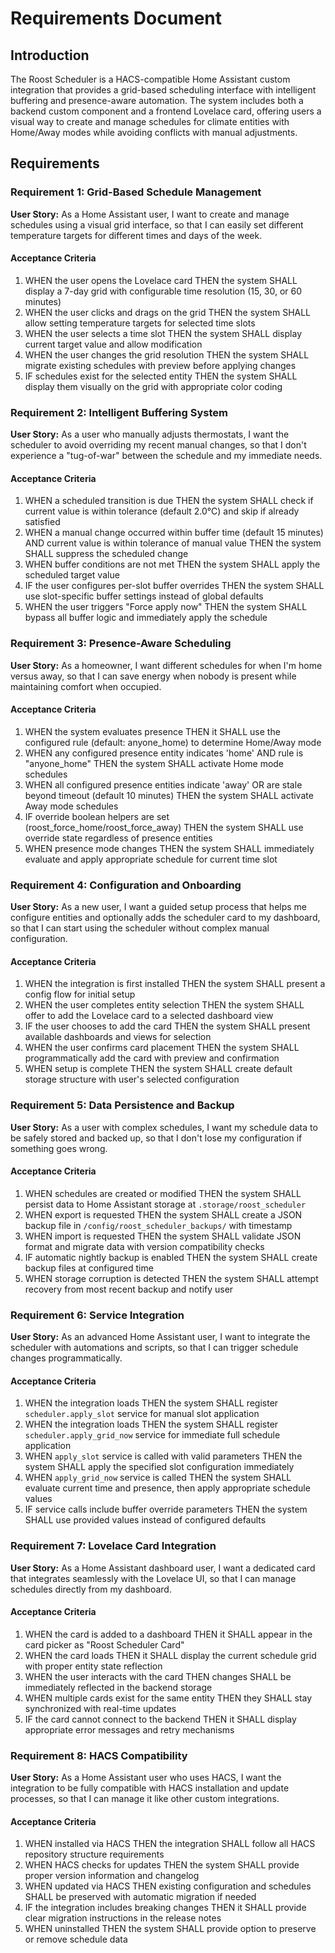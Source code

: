 # Requirements Document

## Introduction

The Roost Scheduler is a HACS-compatible Home Assistant custom integration that provides a grid-based scheduling interface with intelligent buffering and presence-aware automation. The system includes both a backend custom component and a frontend Lovelace card, offering users a visual way to create and manage schedules for climate entities with Home/Away modes while avoiding conflicts with manual adjustments.

## Requirements

### Requirement 1: Grid-Based Schedule Management

**User Story:** As a Home Assistant user, I want to create and manage schedules using a visual grid interface, so that I can easily set different temperature targets for different times and days of the week.

#### Acceptance Criteria

1. WHEN the user opens the Lovelace card THEN the system SHALL display a 7-day grid with configurable time resolution (15, 30, or 60 minutes)
2. WHEN the user clicks and drags on the grid THEN the system SHALL allow setting temperature targets for selected time slots
3. WHEN the user selects a time slot THEN the system SHALL display current target value and allow modification
4. WHEN the user changes the grid resolution THEN the system SHALL migrate existing schedules with preview before applying changes
5. IF schedules exist for the selected entity THEN the system SHALL display them visually on the grid with appropriate color coding

### Requirement 2: Intelligent Buffering System

**User Story:** As a user who manually adjusts thermostats, I want the scheduler to avoid overriding my recent manual changes, so that I don't experience a "tug-of-war" between the schedule and my immediate needs.

#### Acceptance Criteria

1. WHEN a scheduled transition is due THEN the system SHALL check if current value is within tolerance (default 2.0°C) and skip if already satisfied
2. WHEN a manual change occurred within buffer time (default 15 minutes) AND current value is within tolerance of manual value THEN the system SHALL suppress the scheduled change
3. WHEN buffer conditions are not met THEN the system SHALL apply the scheduled target value
4. IF the user configures per-slot buffer overrides THEN the system SHALL use slot-specific buffer settings instead of global defaults
5. WHEN the user triggers "Force apply now" THEN the system SHALL bypass all buffer logic and immediately apply the schedule

### Requirement 3: Presence-Aware Scheduling

**User Story:** As a homeowner, I want different schedules for when I'm home versus away, so that I can save energy when nobody is present while maintaining comfort when occupied.

#### Acceptance Criteria

1. WHEN the system evaluates presence THEN it SHALL use the configured rule (default: anyone_home) to determine Home/Away mode
2. WHEN any configured presence entity indicates 'home' AND rule is "anyone_home" THEN the system SHALL activate Home mode schedules
3. WHEN all configured presence entities indicate 'away' OR are stale beyond timeout (default 10 minutes) THEN the system SHALL activate Away mode schedules
4. IF override boolean helpers are set (roost_force_home/roost_force_away) THEN the system SHALL use override state regardless of presence entities
5. WHEN presence mode changes THEN the system SHALL immediately evaluate and apply appropriate schedule for current time slot

### Requirement 4: Configuration and Onboarding

**User Story:** As a new user, I want a guided setup process that helps me configure entities and optionally adds the scheduler card to my dashboard, so that I can start using the scheduler without complex manual configuration.

#### Acceptance Criteria

1. WHEN the integration is first installed THEN the system SHALL present a config flow for initial setup
2. WHEN the user completes entity selection THEN the system SHALL offer to add the Lovelace card to a selected dashboard view
3. IF the user chooses to add the card THEN the system SHALL present available dashboards and views for selection
4. WHEN the user confirms card placement THEN the system SHALL programmatically add the card with preview and confirmation
5. WHEN setup is complete THEN the system SHALL create default storage structure with user's selected configuration

### Requirement 5: Data Persistence and Backup

**User Story:** As a user with complex schedules, I want my schedule data to be safely stored and backed up, so that I don't lose my configuration if something goes wrong.

#### Acceptance Criteria

1. WHEN schedules are created or modified THEN the system SHALL persist data to Home Assistant storage at `.storage/roost_scheduler`
2. WHEN export is requested THEN the system SHALL create a JSON backup file in `/config/roost_scheduler_backups/` with timestamp
3. WHEN import is requested THEN the system SHALL validate JSON format and migrate data with version compatibility checks
4. IF automatic nightly backup is enabled THEN the system SHALL create backup files at configured time
5. WHEN storage corruption is detected THEN the system SHALL attempt recovery from most recent backup and notify user

### Requirement 6: Service Integration

**User Story:** As an advanced Home Assistant user, I want to integrate the scheduler with automations and scripts, so that I can trigger schedule changes programmatically.

#### Acceptance Criteria

1. WHEN the integration loads THEN the system SHALL register `scheduler.apply_slot` service for manual slot application
2. WHEN the integration loads THEN the system SHALL register `scheduler.apply_grid_now` service for immediate full schedule application
3. WHEN `apply_slot` service is called with valid parameters THEN the system SHALL apply the specified slot configuration immediately
4. WHEN `apply_grid_now` service is called THEN the system SHALL evaluate current time and presence, then apply appropriate schedule values
5. IF service calls include buffer override parameters THEN the system SHALL use provided values instead of configured defaults

### Requirement 7: Lovelace Card Integration

**User Story:** As a Home Assistant dashboard user, I want a dedicated card that integrates seamlessly with the Lovelace UI, so that I can manage schedules directly from my dashboard.

#### Acceptance Criteria

1. WHEN the card is added to a dashboard THEN it SHALL appear in the card picker as "Roost Scheduler Card"
2. WHEN the card loads THEN it SHALL display the current schedule grid with proper entity state reflection
3. WHEN the user interacts with the card THEN changes SHALL be immediately reflected in the backend storage
4. WHEN multiple cards exist for the same entity THEN they SHALL stay synchronized with real-time updates
5. IF the card cannot connect to the backend THEN it SHALL display appropriate error messages and retry mechanisms

### Requirement 8: HACS Compatibility

**User Story:** As a Home Assistant user who uses HACS, I want the integration to be fully compatible with HACS installation and update processes, so that I can manage it like other custom integrations.

#### Acceptance Criteria

1. WHEN installed via HACS THEN the integration SHALL follow all HACS repository structure requirements
2. WHEN HACS checks for updates THEN the system SHALL provide proper version information and changelog
3. WHEN updated via HACS THEN existing configuration and schedules SHALL be preserved with automatic migration if needed
4. IF the integration includes breaking changes THEN it SHALL provide clear migration instructions in the release notes
5. WHEN uninstalled THEN the system SHALL provide option to preserve or remove schedule data